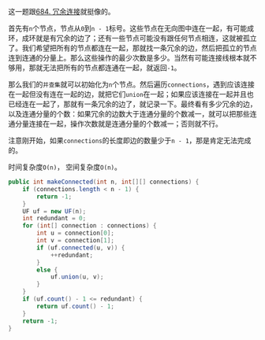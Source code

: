 这一题跟[684. 冗余连接](https://leetcode-cn.com/problems/redundant-connection/)就挺像的。

首先有`n`个节点，节点从`0`到`n - 1`标号。这些节点在无向图中连在一起，有可能成环，成环就是有冗余的边了；还有一些节点可能没有跟任何节点相连，这就被孤立了。我们希望把所有的节点都连在一起，那就找一条冗余的边，然后把孤立的节点连到连通的分量上。那么这些操作的最少次数是多少。当然有可能连接线根本就不够用，那就无法把所有的节点都连通在一起，就返回`-1`。

那么我们的`并查集`就可以初始化为`n`个节点。然后遍历`connections`，遇到应该连接在一起但没有连在一起的边，就把它们`union`在一起；如果应该连接在一起并且也已经连在一起了，那就有一条冗余的边了，就记录一下。最终看有多少冗余的边，以及连通分量的个数：如果冗余的边数大于连通分量的个数减一，就可以把那些连通分量连接在一起，操作次数就是连通分量的个数减一；否则就不行。

注意刚开始，如果`connections`的长度即边的数量少于`n - 1`，那是肯定无法完成的。

时间复杂度`O(n)`， 空间复杂度`O(n)`。

```java
public int makeConnected(int n, int[][] connections) {
    if (connections.length < n - 1) {
        return -1;
    }
    UF uf = new UF(n);
    int redundant = 0;
    for (int[] connection : connections) {
        int u = connection[0];
        int v = connection[1];
        if (uf.connected(u, v)) {
            ++redundant;
        }
        else {
            uf.union(u, v);
        }
    }
    if (uf.count() - 1 <= redundant) {
        return uf.count() - 1;
    }
    return -1;
}
```
